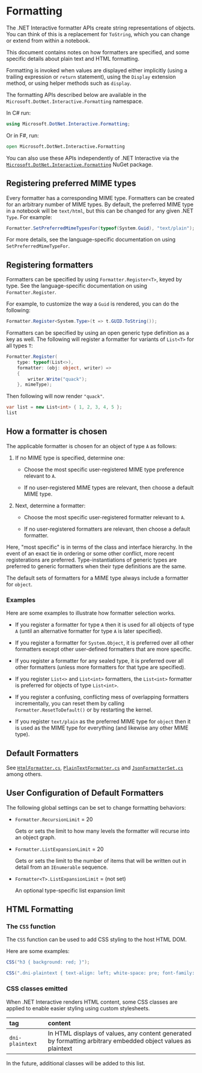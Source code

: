 # Formatting

The .NET Interactive formatter APIs create string representations of objects. You can think of this is a replacement for `ToString`, which you can change or extend from within a notebook.

This document contains notes on how formatters are specified, and some specific details about plain text and HTML formatting.

Formatting is invoked when values are displayed either implicitly (using a trailing expression or `return` statement), using the `Display` extension method, or using helper methods such as `display`.

The formatting APIs described below are available in the `Microsoft.DotNet.Interactive.Formatting` namespace.

In C# run:
```csharp
using Microsoft.DotNet.Interactive.Formatting;
```

Or in F#, run:
```fsharp
open Microsoft.DotNet.Interactive.Formatting
```

You can also use these APIs independently of .NET Interactive via the [`Microsoft.DotNet.Interactive.Formatting`](https://www.nuget.org/packages/Microsoft.DotNet.Interactive.Formatting) NuGet package.

##  Registering preferred MIME types

Every formatter has a corresponding MIME type. Formatters can be created for an arbitrary number of MIME types. By default, the preferred MIME type in a notebook will be `text/html`, but this can be changed for any given .NET `Type`. For example:

```csharp
Formatter.SetPreferredMimeTypesFor(typeof(System.Guid), "text/plain");
```

For more details, see the language-specific documentation on using `SetPreferredMimeTypeFor`.

##  Registering formatters

Formatters can be specified by using `Formatter.Register<T>`, keyed by type. See the language-specific documentation on using `Formatter.Register`.

For example, to customize the way a `Guid` is rendered, you can do the following:

```csharp
Formatter.Register<System.Type>(t => t.GUID.ToString());
```

Formatters can be specified by using an open generic type definition as a key as well. The following will register a formatter for variants of `List<T>` for all types `T`:

```csharp
Formatter.Register(
    type: typeof(List<>),
    formatter: (obj: object, writer) =>
    {
        writer.Write("quack");
    }, mimeType);
```

Then following will now render `"quack"`.

```csharp
var list = new List<int> { 1, 2, 3, 4, 5 };
list
```

##  How a formatter is chosen

The applicable formatter is chosen for an object of type `A` as follows:

1. If no MIME type is specified, determine one:

   - Choose the most specific user-registered MIME type preference relevant to `A`.

   - If no user-registered MIME types are relevant, then choose a default MIME type.

2. Next, determine a formatter:

   - Choose the most specific user-registered formatter relevant to `A`.

   - If no user-registered formatters are relevant, then choose a default formatter.

Here, "most specific" is in terms of the class and interface hierarchy. In the event of an exact tie in
ordering or some other conflict, more recent registerations are preferred. Type-instantiations of generic types are preferred to generic formatters when their type definitions are the same.

The default sets of formatters for a MIME type always include a formatter for `object`.

### Examples

Here are some examples to illustrate how formatter selection works.

* If you register a formatter for type `A` then it is used for all objects of type `A` (until an alternative formatter for type `A` is later specified).

* If you register a formatter for `System.Object`, it is preferred over all other formatters except other user-defined formatters that are more specific.

* If you register a formatter for any sealed type, it is preferred over all other formatters (unless more formatters for that type are specified).

* If you register `List<>` and `List<int>` formatters, the `List<int>` formatter is preferred for objects of type `List<int>`.

* If you register a confusing, conflicting mess of overlapping formatters incrementally, you can reset them by calling `Formatter.ResetToDefault()` or by restarting the kernel.

* If you register `text/plain` as the preferred MIME type for `object` then it is used as the MIME type for everything (and likewise any other MIME type).


## Default Formatters

See [`HtmlFormatter.cs`](https://github.com/dotnet/interactive/blob/main/src/Microsoft.DotNet.Interactive.Formatting/HtmlFormatter.cs), [`PlainTextFormatter.cs`](https://github.com/dotnet/interactive/blob/main/src/Microsoft.DotNet.Interactive.Formatting/PlainTextFormatter.cs) and [`JsonFormatterSet.cs`](https://github.com/dotnet/interactive/blob/main/src/Microsoft.DotNet.Interactive.Formatting/JsonFormatter.cs) among others.

## User Configuration of Default Formatters

The following global settings can be set to change formatting behaviors:

* `Formatter.RecursionLimit` = 20

  Gets or sets the limit to how many levels the formatter will recurse into an object graph.

* `Formatter.ListExpansionLimit` = 20

  Gets or sets the limit to the number of items that will be written out in detail from an `IEnumerable` sequence.

* `Formatter<T>.ListExpansionLimit` = (not set)

  An optional type-specific list expansion limit

## HTML Formatting

### The `CSS` function

The `CSS` function can be used to add CSS styling to the host HTML DOM.

Here are some examples:

```csharp
CSS("h3 { background: red; }");

CSS(".dni-plaintext { text-align: left; white-space: pre; font-family: monospace; }");
```

### CSS classes emitted

When .NET Interactive renders HTML content, some CSS classes are applied to enable easier styling using custom stylesheets.

| tag | content|
|:------|:-----------|
| `dni-plaintext` |  In HTML displays of values, any content generated by formatting arbitrary embedded object values as plaintext |

In the future, additional classes will be added to this list.






